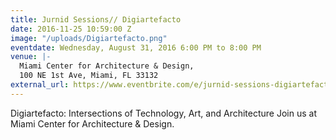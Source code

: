 ```yaml
---
title: Jurnid Sessions// Digiartefacto
date: 2016-11-25 10:59:00 Z
image: "/uploads/Digiartefacto.png"
eventdate: Wednesday, August 31, 2016 6:00 PM to 8:00 PM
venue: |-
  Miami Center for Architecture & Design,
  100 NE 1st Ave, Miami, FL 33132
external_url: https://www.eventbrite.com/e/jurnid-sessions-digiartefacto-tickets-26914911224
---
```


Digiartefacto: Intersections of Technology, Art, and Architecture
Join us at Miami Center for Architecture & Design.